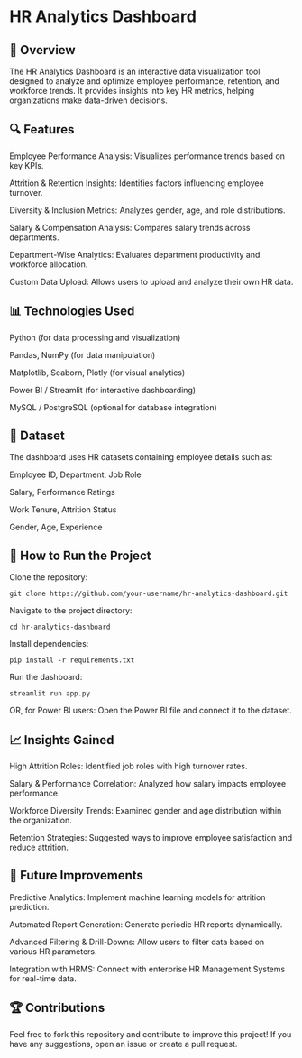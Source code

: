 # HR Analytics Dashboard

## 📌 Overview

The HR Analytics Dashboard is an interactive data visualization tool designed to analyze and optimize employee performance, retention, and workforce trends. It provides insights into key HR metrics, helping organizations make data-driven decisions.

## 🔍 Features

Employee Performance Analysis: Visualizes performance trends based on key KPIs.

Attrition & Retention Insights: Identifies factors influencing employee turnover.

Diversity & Inclusion Metrics: Analyzes gender, age, and role distributions.

Salary & Compensation Analysis: Compares salary trends across departments.

Department-Wise Analytics: Evaluates department productivity and workforce allocation.

Custom Data Upload: Allows users to upload and analyze their own HR data.

## 📊 Technologies Used

Python (for data processing and visualization)

Pandas, NumPy (for data manipulation)

Matplotlib, Seaborn, Plotly (for visual analytics)

Power BI / Streamlit (for interactive dashboarding)

MySQL / PostgreSQL (optional for database integration)

## 📂 Dataset

The dashboard uses HR datasets containing employee details such as:

Employee ID, Department, Job Role

Salary, Performance Ratings

Work Tenure, Attrition Status

Gender, Age, Experience

## 🚀 How to Run the Project

Clone the repository:
```
git clone https://github.com/your-username/hr-analytics-dashboard.git
```
Navigate to the project directory:
```
cd hr-analytics-dashboard
```
Install dependencies:
```
pip install -r requirements.txt
```
Run the dashboard:
```
streamlit run app.py
```
OR, for Power BI users:
Open the Power BI file and connect it to the dataset.

## 📈 Insights Gained

High Attrition Roles: Identified job roles with high turnover rates.

Salary & Performance Correlation: Analyzed how salary impacts employee performance.

Workforce Diversity Trends: Examined gender and age distribution within the organization.

Retention Strategies: Suggested ways to improve employee satisfaction and reduce attrition.

## 📜 Future Improvements

Predictive Analytics: Implement machine learning models for attrition prediction.

Automated Report Generation: Generate periodic HR reports dynamically.

Advanced Filtering & Drill-Downs: Allow users to filter data based on various HR parameters.

Integration with HRMS: Connect with enterprise HR Management Systems for real-time data.

## 🏆 Contributions

Feel free to fork this repository and contribute to improve this project! If you have any suggestions, open an issue or create a pull request.
